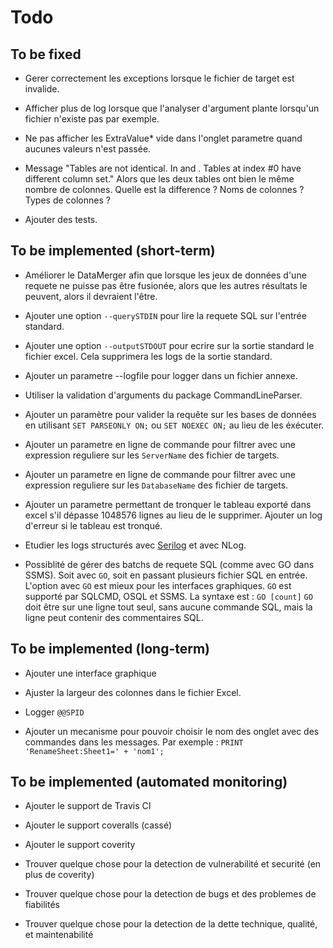 ﻿
Todo
====


To be fixed
-----------

* Gerer correctement les exceptions lorsque le fichier de target est invalide.

* Afficher plus de log lorsque que l'analyser d'argument plante lorsqu'un fichier n'existe pas par exemple.

* Ne pas afficher les ExtraValue* vide dans l'onglet parametre quand aucunes valeurs n'est passée.

* Message "Tables are not identical. In <SERVER> <DATABASE> and <SERVER> <DATABASE>. Tables at index #0 have different column set."
	Alors que les deux tables ont bien le même nombre de colonnes. Quelle est la difference ? Noms de colonnes ? Types de colonnes ?

* Ajouter des tests.


To be implemented (short-term)
------------------------------

* Améliorer le DataMerger afin que lorsque les jeux de données d'une requete ne puisse pas être fusionée, alors que les autres résultats le peuvent, alors il devraient l'être.

* Ajouter une option `--querySTDIN` pour lire la requete SQL sur l'entrée standard.

* Ajouter une option `--outputSTDOUT` pour ecrire sur la sortie standard le fichier excel.
	Cela supprimera les logs de la sortie standard.

* Ajouter un parametre --logfile pour logger dans un fichier annexe.

* Utiliser la validation d'arguments du package CommandLineParser.

* Ajouter un paramètre pour valider la requête sur les bases de données en utilisant `SET PARSEONLY ON;` ou `SET NOEXEC ON;` au lieu de les éxécuter.

* Ajouter un parametre en ligne de commande pour filtrer avec une expression reguliere sur les `ServerName` des fichier de targets.

* Ajouter un parametre en ligne de commande pour filtrer avec une expression reguliere sur les `DatabaseName` des fichier de targets.

* Ajouter un parametre permettant de tronquer le tableau exporté dans excel s'il dépasse 1048576 lignes au lieu de le supprimer.
	Ajouter un log d'erreur si le tableau est tronqué.

* Etudier les logs structurés avec [Serilog](https://serilog.net/) et avec NLog.

* Possiblité de gérer des batchs de requete SQL (comme avec GO dans SSMS).
	Soit avec `GO`, soit en passant plusieurs fichier SQL en entrée. L'option avec `GO` est mieux pour les interfaces graphiques.
	`GO` est supporté par SQLCMD, OSQL et SSMS.
	La syntaxe est : `GO [count]`
	`GO` doit être sur une ligne tout seul, sans aucune commande SQL, mais la ligne peut contenir des commentaires SQL.


To be implemented (long-term)
------------------------------

* Ajouter une interface graphique

* Ajuster la largeur des colonnes dans le fichier Excel.

* Logger `@@SPID`

* Ajouter un mecanisme pour pouvoir choisir le nom des onglet avec des commandes dans les messages. Par exemple : `PRINT 'RenameSheet:Sheet1=' + 'nom1';`


To be implemented (automated monitoring)
----------------------------------------

* Ajouter le support de Travis CI

* Ajouter le support coveralls (cassé)

* Ajouter le support coverity

* Trouver quelque chose pour la detection de vulnerabilité et securité (en plus de coverity)

* Trouver quelque chose pour la detection de bugs et des problemes de fiabilités

* Trouver quelque chose pour la detection de la dette technique, qualité, et maintenabilité
